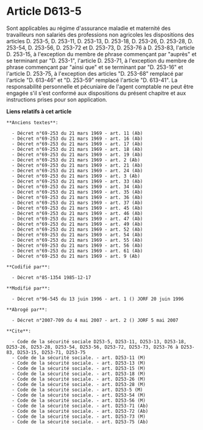# Article D613-5

Sont applicables au régime d'assurance maladie et maternité des travailleurs non salariés des professions non agricoles les
dispositions des articles D. 253-5, D. 253-11, D. 253-13, D. 253-18, D. 253-26, D. 253-28, D. 253-54, D. 253-56, D. 253-72 et
D. 253-73, D. 253-76 à D. 253-83, l'article D. 253-15, à l'exception du membre de phrase commençant par "auprès" et se
terminant par "D. 253-1", l'article D. 253-71, à l'exception du membre de phrase commençant par "ainsi que" et se terminant
par "D. 253-16" et l'article D. 253-75, à l'exception des articles "D. 253-68" remplacé par l'article "D. 613-46" et "D.
253-59" remplacé l'article "D. 613-41". La responsabilité personnelle et pécuniaire de l'agent comptable ne peut être engagée
s'il s'est conformé aux dispositions du présent chapitre et aux instructions prises pour son application.

**Liens relatifs à cet article**

	**Anciens textes**:

	  - Décret n°69-253 du 21 mars 1969 - art. 11 (Ab)
	  - Décret n°69-253 du 21 mars 1969 - art. 16 (Ab)
	  - Décret n°69-253 du 21 mars 1969 - art. 17 (Ab)
	  - Décret n°69-253 du 21 mars 1969 - art. 18 (Ab)
	  - Décret n°69-253 du 21 mars 1969 - art. 19 (Ab)
	  - Décret n°69-253 du 21 mars 1969 - art. 2 (Ab)
	  - Décret n°69-253 du 21 mars 1969 - art. 21 (Ab)
	  - Décret n°69-253 du 21 mars 1969 - art. 24 (Ab)
	  - Décret n°69-253 du 21 mars 1969 - art. 3 (Ab)
	  - Décret n°69-253 du 21 mars 1969 - art. 33 (Ab)
	  - Décret n°69-253 du 21 mars 1969 - art. 34 (Ab)
	  - Décret n°69-253 du 21 mars 1969 - art. 35 (Ab)
	  - Décret n°69-253 du 21 mars 1969 - art. 36 (Ab)
	  - Décret n°69-253 du 21 mars 1969 - art. 37 (Ab)
	  - Décret n°69-253 du 21 mars 1969 - art. 45 (Ab)
	  - Décret n°69-253 du 21 mars 1969 - art. 46 (Ab)
	  - Décret n°69-253 du 21 mars 1969 - art. 47 (Ab)
	  - Décret n°69-253 du 21 mars 1969 - art. 49 (Ab)
	  - Décret n°69-253 du 21 mars 1969 - art. 52 (Ab)
	  - Décret n°69-253 du 21 mars 1969 - art. 54 (Ab)
	  - Décret n°69-253 du 21 mars 1969 - art. 55 (Ab)
	  - Décret n°69-253 du 21 mars 1969 - art. 56 (Ab)
	  - Décret n°69-253 du 21 mars 1969 - art. 61 (Ab)
	  - Décret n°69-253 du 21 mars 1969 - art. 9 (Ab)

	**Codifié par**:

	  - Décret n°85-1354 1985-12-17

	**Modifié par**:

	  - Décret n°96-545 du 13 juin 1996 - art. 1 () JORF 20 juin 1996

	**Abrogé par**:

	  - Décret n°2007-709 du 4 mai 2007 - art. 2 () JORF 5 mai 2007

	**Cite**:

	  - Code de la sécurité sociale D253-5, D253-11, D253-13, D253-18, D253-26, D253-28, D253-54, D253-56, D253-72, D253-73, D253-76 à D253-83, D253-15, D253-71, D253-75
	  - Code de la sécurité sociale. - art. D253-11 (M)
	  - Code de la sécurité sociale. - art. D253-13 (M)
	  - Code de la sécurité sociale. - art. D253-15 (M)
	  - Code de la sécurité sociale. - art. D253-18 (M)
	  - Code de la sécurité sociale. - art. D253-26 (M)
	  - Code de la sécurité sociale. - art. D253-28 (M)
	  - Code de la sécurité sociale. - art. D253-5 (M)
	  - Code de la sécurité sociale. - art. D253-54 (M)
	  - Code de la sécurité sociale. - art. D253-56 (M)
	  - Code de la sécurité sociale. - art. D253-71 (Ab)
	  - Code de la sécurité sociale. - art. D253-72 (Ab)
	  - Code de la sécurité sociale. - art. D253-73 (M)
	  - Code de la sécurité sociale. - art. D253-75 (Ab)
